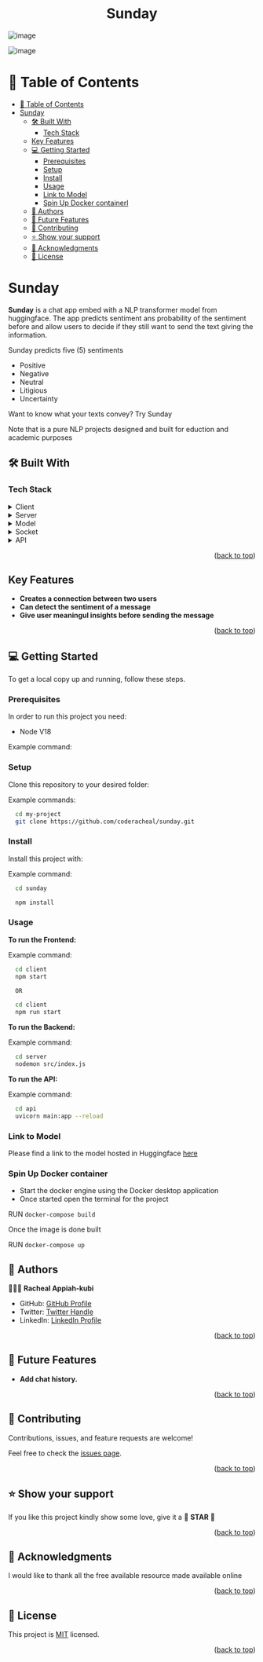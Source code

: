 <a name="readme-top"></a>

<div align="center">
  <h1><b>Sunday</b></h1>
</div>

![image](https://github.com/coderacheal/Sunday/assets/97846040/87f3771c-9cf0-4752-b024-cb73a525d53e)


![image](https://github.com/coderacheal/Sunday/assets/97846040/3af0c14c-c968-4248-8109-db67418bdcf3)



<!-- TABLE OF CONTENTS -->

# 📗 Table of Contents

- [📗 Table of Contents](#-table-of-contents)
- [Sunday ](#sunday-)
  - [🛠 Built With ](#-built-with-)
    - [Tech Stack ](#tech-stack-)
  - [Key Features ](#key-features-)
  - [💻 Getting Started ](#-getting-started-)
    - [Prerequisites](#prerequisites)
    - [Setup](#setup)
    - [Install](#install)
    - [Usage](#usage)
    - [Link to Model](#Link-to-Mode)
    - [Spin Up Docker containerl](#Spin-Up-Docker-container)
  - [👥 Authors ](#-authors-)
  - [🔭 Future Features ](#-future-features-)
  - [🤝 Contributing ](#-contributing-)
  - [⭐️ Show your support ](#️-show-your-support-)
  - [🙏 Acknowledgments ](#-acknowledgments-)
  - [📝 License ](#-license-)

<!-- PROJECT DESCRIPTION -->

# Sunday <a name="about-project"></a>

**Sunday** is a chat app embed with a NLP transformer model from huggingface. The app predicts sentiment ans probability of the sentiment before and allow users to decide if they still want to send the text giving the information.

Sunday predicts five (5) sentiments
- Positive 
- Negative
- Neutral
- Litigious
- Uncertainty

Want to know what your texts convey? Try Sunday

Note that is a pure NLP projects designed and built for eduction and academic purposes

## 🛠 Built With <a name="built-with"></a>

### Tech Stack <a name="tech-stack"></a>

<details>
  <summary>Client</summary>
  <ul>
    <li><a href="https://react.dev">React</a></li>
  </ul>
</details>

<details>
  <summary>Server</summary>
  <ul>
    <li><a href="https://nodejs.org">Nodemon</a></li>
  </ul>
  <ul>
    <li><a href="https://nodejs.org">Express</a></li>
  </ul>
</details>

<details>
  <summary>Model</summary>
  <ul>
    <li><a href="https://huggingface.co/docs/transformers/index">Huggingface Mobilebert from Google</a></li>
  </ul>
</details>

<details>
  <summary>Socket</summary>
    <ul>
      <li><a href="https://socket.io">Socket.io</a></li>
    </ul>
  </details>
  
<details>
  <summary>API</summary>
    <ul>
      <li><a href="https://fastapi.tiangolo.com">FastAPI</a></li>
    </ul>
  </details>

<p align="right">(<a href="#readme-top">back to top</a>)</p>
<!-- Features -->

## Key Features <a name="key-features"></a>

- **Creates a connection between two users**
- **Can detect the sentiment of a message**
- **Give user meaningul insights before sending the message**


<p align="right">(<a href="#readme-top">back to top</a>)</p>

<!-- GETTING STARTED -->

## 💻 Getting Started <a name="getting-started"></a>


To get a local copy up and running, follow these steps.

### Prerequisites

In order to run this project you need:

 - Node V18

Example command:


### Setup

Clone this repository to your desired folder:

Example commands:

```sh
  cd my-project
  git clone https://github.com/coderacheal/sunday.git

```

### Install

Install this project with:

Example command:

```sh
  cd sunday

  npm install

```

### Usage

**To run the Frontend:**

Example command:

```sh
  cd client
  npm start 

  OR 

  cd client
  npm run start 

```

**To run the Backend:**

Example command:

```sh
  cd server
  nodemon src/index.js
```

**To run the API:**

Example command:

```sh
  cd api
  uvicorn main:app --reload
```

### Link to Model

Please find a link to the model hosted in Huggingface [here](https/huggingface/coderacheal/model/sunday)

### Spin Up Docker container
- Start the docker engine using the Docker desktop application
- Once started open the terminal for the project

RUN
`docker-compose build`

Once the image is done built

RUN
`docker-compose up`

## 👥 Authors <a name="authors"></a>

🕵🏽‍♀️ **Racheal Appiah-kubi**

- GitHub: [GitHub Profile](https://github.com/coderacheal)
- Twitter: [Twitter Handle](https://twitter.com/racheal_kubi)
- LinkedIn: [LinkedIn Profile](https://www.linkedin.com/in/racheal-appiah-kubi/)

<p align="right">(<a href="#readme-top">back to top</a>)</p>

<!-- FUTURE FEATURES -->

## 🔭 Future Features <a name="future-features"></a>


- **Add chat history.**

<p align="right">(<a href="#readme-top">back to top</a>)</p>

<!-- CONTRIBUTING -->

## 🤝 Contributing <a name="contributing"></a>

Contributions, issues, and feature requests are welcome!

Feel free to check the [issues page](../../issues/).

<p align="right">(<a href="#readme-top">back to top</a>)</p>

<!-- SUPPORT -->

## ⭐️ Show your support <a name="support"></a>

If you like this project kindly show some love, give it a 🌟 **STAR** 🌟

<p align="right">(<a href="#readme-top">back to top</a>)</p>

<!-- ACKNOWLEDGEMENTS -->

## 🙏 Acknowledgments <a name="acknowledgements"></a>

I would like to thank all the free available resource made available online 

<p align="right">(<a href="#readme-top">back to top</a>)</p>

<!-- LICENSE -->

## 📝 License <a name="license"></a>

This project is [MIT](./LICENSE) licensed.

<p align="right">(<a href="#readme-top">back to top</a>)</p>
